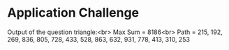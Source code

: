 # Application Challenge

Output of the question triangle:<br\>
Max Sum = 8186<br\>
Path = 215, 192, 269, 836, 805, 728, 433, 528, 863, 632, 931, 778, 413, 310, 253

